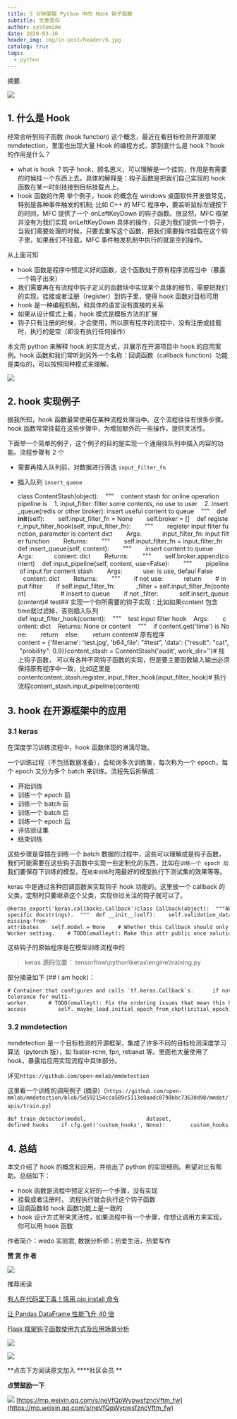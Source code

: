 ```yaml
---
title: 5 分钟掌握 Python 中的 Hook 钩子函数
subtitle: 文章暂存
author: systemime
date: 2020-03-16
header_img: img/in-post/header/6.jpg
catalog: true
tags:
  - python
---
```

摘要.

<!-- more -->
![](https://mmbiz.qpic.cn/mmbiz_jpg/5mt0ewv9OS1AMjxOUcxU6c7SNCTKo7a8z605RuVAclZl0MZibib1YscnQL6aadMGJPHMebxeTZjC8CDHRB9Wj5FA/640?wx_fmt=jpeg)

## 1. 什么是 Hook

经常会听到钩子函数 (hook function) 这个概念，最近在看目标检测开源框架 mmdetection，里面也出现大量 Hook 的编程方式，那到底什么是 hook？hook 的作用是什么？

-   what is hook ？钩子 hook，顾名思义，可以理解是一个挂钩，作用是有需要的时候挂一个东西上去。具体的解释是：钩子函数是把我们自己实现的 hook 函数在某一时刻挂接到目标挂载点上。
-   hook 函数的作用 举个例子，hook 的概念在 windows 桌面软件开发很常见，特别是各种事件触发的机制; 比如 C++ 的 MFC 程序中，要监听鼠标左键按下的时间，MFC 提供了一个 onLeftKeyDown 的钩子函数。很显然，MFC 框架并没有为我们实现 onLeftKeyDown 具体的操作，只是为我们提供一个钩子，当我们需要处理的时候，只要去重写这个函数，把我们需要操作挂载在这个钩子里，如果我们不挂载，MFC 事件触发机制中执行的就是空的操作。

从上面可知

-   hook 函数是程序中预定义好的函数，这个函数处于原有程序流程当中（暴露一个钩子出来）
-   我们需要再在有流程中钩子定义的函数块中实现某个具体的细节，需要把我们的实现，挂接或者注册（register）到钩子里，使得 hook 函数对目标可用
-   hook 是一种编程机制，和具体的语言没有直接的关系
-   如果从设计模式上看，hook 模式是模板方法的扩展
-   钩子只有注册的时候，才会使用，所以原有程序的流程中，没有注册或挂载时，执行的是空（即没有执行任何操作）

本文用 python 来解释 hook 的实现方式，并展示在开源项目中 hook 的应用案例。hook 函数和我们常听到另外一个名称：回调函数（callback function）功能是类似的，可以按照同种模式来理解。

![](https://mmbiz.qpic.cn/mmbiz_png/5mt0ewv9OS1AMjxOUcxU6c7SNCTKo7a8ABwBn90AResOE4P2w3vQX6t8SDwjFvPwiael17PNgPkIeUjn4gSNiaicg/640?wx_fmt=png)

## 2. hook 实现例子

据我所知，hook 函数最常使用在某种流程处理当中。这个流程往往有很多步骤。hook 函数常常挂载在这些步骤中，为增加额外的一些操作，提供灵活性。

下面举一个简单的例子，这个例子的目的是实现一个通用往队列中插入内容的功能。流程步骤有 2 个

-   需要再插入队列前，对数据进行筛选 `input_filter_fn`
-   插入队列 `insert_queue`


    class ContentStash(object):    """    content stash for online operation    pipeline is    1. input_filter: filter some contents, no use to user    2. insert_queue(redis or other broker): insert useful content to queue    """    def __init__(self):        self.input_filter_fn = None        self.broker = []    def register_input_filter_hook(self, input_filter_fn):        """        register input filter function, parameter is content dict        Args:            input_filter_fn: input filter function        Returns:        """        self.input_filter_fn = input_filter_fn    def insert_queue(self, content):        """        insert content to queue        Args:            content: dict        Returns:        """        self.broker.append(content)    def input_pipeline(self, content, use=False):        """        pipeline of input for content stash        Args:            use: is use, defaul False            content: dict        Returns:        """        if not use:            return        # input filter        if self.input_filter_fn:            _filter = self.input_filter_fn(content)                    # insert to queue        if not _filter:            self.insert_queue(content)# test## 实现一个你所需要的钩子实现：比如如果content 包含time就过滤掉，否则插入队列def input_filter_hook(content):    """    test input filter hook    Args:        content: dict    Returns: None or content    """    if content.get('time') is None:        return    else:        return content# 原有程序content = {'filename': 'test.jpg', 'b64_file': "#test", 'data': {"result": "cat", "probility": 0.9}}content_stash = ContentStash('audit', work_dir='')# 挂上钩子函数， 可以有各种不同钩子函数的实现，但是要主要函数输入输出必须保持原有程序中一致，比如这里是contentcontent_stash.register_input_filter_hook(input_filter_hook)# 执行流程content_stash.input_pipeline(content)

## 3. hook 在开源框架中的应用

### 3.1 keras

在深度学习训练流程中，hook 函数体现的淋漓尽致。

一个训练过程（不包括数据准备），会轮询多次训练集，每次称为一个 epoch，每个 epoch 又分为多个 batch 来训练。流程先后拆解成：

-   开始训练
-   训练一个 epoch 前
-   训练一个 batch 前
-   训练一个 batch 后
-   训练一个 epoch 后
-   评估验证集
-   结束训练

这些步骤是穿插在训练一个 batch 数据的过程中，这些可以理解成是钩子函数，我们可能需要在这些钩子函数中实现一些定制化的东西，比如在`训练一个 epoch 后`我们要保存下训练的模型，在`结束训练`时用最好的模型执行下测试集的效果等等。

keras 中是通过各种回调函数来实现钩子 hook 功能的。这里放一个 callback 的父类，定制时只要继承这个父类，实现你过关注的钩子就可以了。

    @keras_export('keras.callbacks.Callback')class Callback(object):  """Abstract base class used to build new callbacks.  Attributes:      params: Dict. Training parameters          (eg. verbosity, batch size, number of epochs...).      model: Instance of `keras.models.Model`.          Reference of the model being trained.  The `logs` dictionary that callback methods  take as argument will contain keys for quantities relevant to  the current batch or epoch (see method-specific docstrings).  """  def __init__(self):    self.validation_data = None  # pylint: disable=g-missing-from-attributes    self.model = None    # Whether this Callback should only run on the chief worker in a    # Multi-Worker setting.    # TODO(omalleyt): Make this attr public once solution is stable.    self._chief_worker_only = None    self._supports_tf_logs = False  def set_params(self, params):    self.params = params  def set_model(self, model):    self.model = model  @doc_controls.for_subclass_implementers  @generic_utils.default  def on_batch_begin(self, batch, logs=None):    """A backwards compatibility alias for `on_train_batch_begin`."""  @doc_controls.for_subclass_implementers  @generic_utils.default  def on_batch_end(self, batch, logs=None):    """A backwards compatibility alias for `on_train_batch_end`."""  @doc_controls.for_subclass_implementers  def on_epoch_begin(self, epoch, logs=None):    """Called at the start of an epoch.    Subclasses should override for any actions to run. This function should only    be called during TRAIN mode.    Arguments:        epoch: Integer, index of epoch.        logs: Dict. Currently no data is passed to this argument for this method          but that may change in the future.    """  @doc_controls.for_subclass_implementers  def on_epoch_end(self, epoch, logs=None):    """Called at the end of an epoch.    Subclasses should override for any actions to run. This function should only    be called during TRAIN mode.    Arguments:        epoch: Integer, index of epoch.        logs: Dict, metric results for this training epoch, and for the          validation epoch if validation is performed. Validation result keys          are prefixed with `val_`.    """  @doc_controls.for_subclass_implementers  @generic_utils.default  def on_train_batch_begin(self, batch, logs=None):    """Called at the beginning of a training batch in `fit` methods.    Subclasses should override for any actions to run.    Arguments:        batch: Integer, index of batch within the current epoch.        logs: Dict, contains the return value of `model.train_step`. Typically,          the values of the `Model`'s metrics are returned.  Example:          `{'loss': 0.2, 'accuracy': 0.7}`.    """    # For backwards compatibility.    self.on_batch_begin(batch, logs=logs)  @doc_controls.for_subclass_implementers  @generic_utils.default  def on_train_batch_end(self, batch, logs=None):    """Called at the end of a training batch in `fit` methods.    Subclasses should override for any actions to run.    Arguments:        batch: Integer, index of batch within the current epoch.        logs: Dict. Aggregated metric results up until this batch.    """    # For backwards compatibility.    self.on_batch_end(batch, logs=logs)  @doc_controls.for_subclass_implementers  @generic_utils.default  def on_test_batch_begin(self, batch, logs=None):    """Called at the beginning of a batch in `evaluate` methods.    Also called at the beginning of a validation batch in the `fit`    methods, if validation data is provided.    Subclasses should override for any actions to run.    Arguments:        batch: Integer, index of batch within the current epoch.        logs: Dict, contains the return value of `model.test_step`. Typically,          the values of the `Model`'s metrics are returned.  Example:          `{'loss': 0.2, 'accuracy': 0.7}`.    """  @doc_controls.for_subclass_implementers  @generic_utils.default  def on_test_batch_end(self, batch, logs=None):    """Called at the end of a batch in `evaluate` methods.    Also called at the end of a validation batch in the `fit`    methods, if validation data is provided.    Subclasses should override for any actions to run.    Arguments:        batch: Integer, index of batch within the current epoch.        logs: Dict. Aggregated metric results up until this batch.    """  @doc_controls.for_subclass_implementers  @generic_utils.default  def on_predict_batch_begin(self, batch, logs=None):    """Called at the beginning of a batch in `predict` methods.    Subclasses should override for any actions to run.    Arguments:        batch: Integer, index of batch within the current epoch.        logs: Dict, contains the return value of `model.predict_step`,          it typically returns a dict with a key 'outputs' containing          the model's outputs.    """  @doc_controls.for_subclass_implementers  @generic_utils.default  def on_predict_batch_end(self, batch, logs=None):    """Called at the end of a batch in `predict` methods.    Subclasses should override for any actions to run.    Arguments:        batch: Integer, index of batch within the current epoch.        logs: Dict. Aggregated metric results up until this batch.    """  @doc_controls.for_subclass_implementers  def on_train_begin(self, logs=None):    """Called at the beginning of training.    Subclasses should override for any actions to run.    Arguments:        logs: Dict. Currently no data is passed to this argument for this method          but that may change in the future.    """  @doc_controls.for_subclass_implementers  def on_train_end(self, logs=None):    """Called at the end of training.    Subclasses should override for any actions to run.    Arguments:        logs: Dict. Currently the output of the last call to `on_epoch_end()`          is passed to this argument for this method but that may change in          the future.    """  @doc_controls.for_subclass_implementers  def on_test_begin(self, logs=None):    """Called at the beginning of evaluation or validation.    Subclasses should override for any actions to run.    Arguments:        logs: Dict. Currently no data is passed to this argument for this method          but that may change in the future.    """  @doc_controls.for_subclass_implementers  def on_test_end(self, logs=None):    """Called at the end of evaluation or validation.    Subclasses should override for any actions to run.    Arguments:        logs: Dict. Currently the output of the last call to          `on_test_batch_end()` is passed to this argument for this method          but that may change in the future.    """  @doc_controls.for_subclass_implementers  def on_predict_begin(self, logs=None):    """Called at the beginning of prediction.    Subclasses should override for any actions to run.    Arguments:        logs: Dict. Currently no data is passed to this argument for this method          but that may change in the future.    """  @doc_controls.for_subclass_implementers  def on_predict_end(self, logs=None):    """Called at the end of prediction.    Subclasses should override for any actions to run.    Arguments:        logs: Dict. Currently no data is passed to this argument for this method          but that may change in the future.    """  def _implements_train_batch_hooks(self):    """Determines if this Callback should be called for each train batch."""    return (not generic_utils.is_default(self.on_batch_begin) or            not generic_utils.is_default(self.on_batch_end) or            not generic_utils.is_default(self.on_train_batch_begin) or            not generic_utils.is_default(self.on_train_batch_end))

这些钩子的原始程序是在模型训练流程中的

> keras 源码位置： tensorflow\\python\\keras\\engine\\training.py

部分摘录如下 (## I am hook)：

    # Container that configures and calls `tf.keras.Callback`s.      if not isinstance(callbacks, callbacks_module.CallbackList):        callbacks = callbacks_module.CallbackList(            callbacks,            add_history=True,            add_progbar=verbose != 0,            model=self,            verbose=verbose,            epochs=epochs,            steps=data_handler.inferred_steps)      ## I am hook      callbacks.on_train_begin()      training_logs = None      # Handle fault-tolerance for multi-worker.      # TODO(omalleyt): Fix the ordering issues that mean this has to      # happen after `callbacks.on_train_begin`.      data_handler._initial_epoch = (  # pylint: disable=protected-access          self._maybe_load_initial_epoch_from_ckpt(initial_epoch))      for epoch, iterator in data_handler.enumerate_epochs():        self.reset_metrics()        callbacks.on_epoch_begin(epoch)        with data_handler.catch_stop_iteration():          for step in data_handler.steps():            with trace.Trace(                'TraceContext',                graph_type='train',                epoch_num=epoch,                step_num=step,                batch_size=batch_size):              ## I am hook              callbacks.on_train_batch_begin(step)              tmp_logs = train_function(iterator)              if data_handler.should_sync:                context.async_wait()              logs = tmp_logs  # No error, now safe to assign to logs.              end_step = step + data_handler.step_increment              callbacks.on_train_batch_end(end_step, logs)        epoch_logs = copy.copy(logs)        # Run validation.        ## I am hook        callbacks.on_epoch_end(epoch, epoch_logs)

### 3.2 mmdetection

mmdetection 是一个目标检测的开源框架，集成了许多不同的目标检测深度学习算法（pytorch 版），如 faster-rcnn, fpn, retianet 等。里面也大量使用了 hook，暴露给应用实现流程中具体部分。

详见`https://github.com/open-mmlab/mmdetection`

这里看一个训练的调用例子 (摘录)（`https://github.com/open-mmlab/mmdetection/blob/5d592154cca589c5113e8aadc8798bbc73630d98/mmdet/apis/train.py`）

    def train_detector(model,                   dataset,                   cfg,                   distributed=False,                   validate=False,                   timestamp=None,                   meta=None):    logger = get_root_logger(cfg.log_level)    # prepare data loaders    # put model on gpus    # build runner    optimizer = build_optimizer(model, cfg.optimizer)    runner = EpochBasedRunner(        model,        optimizer=optimizer,        work_dir=cfg.work_dir,        logger=logger,        meta=meta)    # an ugly workaround to make .log and .log.json filenames the same    runner.timestamp = timestamp    # fp16 setting    # register hooks    runner.register_training_hooks(cfg.lr_config, optimizer_config,                                   cfg.checkpoint_config, cfg.log_config,                                   cfg.get('momentum_config', None))    if distributed:        runner.register_hook(DistSamplerSeedHook())    # register eval hooks    if validate:        # Support batch_size > 1 in validation        eval_cfg = cfg.get('evaluation', {})        eval_hook = DistEvalHook if distributed else EvalHook        runner.register_hook(eval_hook(val_dataloader, **eval_cfg))    # user-defined hooks    if cfg.get('custom_hooks', None):        custom_hooks = cfg.custom_hooks        assert isinstance(custom_hooks, list), \            f'custom_hooks expect list type, but got {type(custom_hooks)}'        for hook_cfg in cfg.custom_hooks:            assert isinstance(hook_cfg, dict), \                'Each item in custom_hooks expects dict type, but got ' \                f'{type(hook_cfg)}'            hook_cfg = hook_cfg.copy()            priority = hook_cfg.pop('priority', 'NORMAL')            hook = build_from_cfg(hook_cfg, HOOKS)            runner.register_hook(hook, priority=priority)

## 4. 总结

本文介绍了 hook 的概念和应用，并给出了 python 的实现细则。希望对比有帮助。总结如下：

-   hook 函数是流程中预定义好的一个步骤，没有实现
-   挂载或者注册时， 流程执行就会执行这个钩子函数
-   回调函数和 hook 函数功能上是一致的
-   hook 设计方式带来灵活性，如果流程中有一个步骤，你想让调用方来实现，你可以用 hook 函数

作者简介：wedo 实验君, 数据分析师；热爱生活，热爱写作

**赞 赏 作 者**

![](https://mmbiz.qpic.cn/mmbiz_jpg/5mt0ewv9OS3w57aMSkicRAumDdhHHItnibu0iaAPg4qT8iaqgYBAwn4AC6R2XPOiaJjSUGhFPiauCp3fgCUOTZcMJCmw/640?wx_fmt=jpeg)

推荐阅读

[有人在代码里下毒！慎用 pip install 命令](http://mp.weixin.qq.com/s?__biz=MzAxMjUyNDQ5OA==&mid=2653565750&idx=1&sn=48f25bb684ec32a15d1e94f752ae68c5&chksm=806e1d8bb719949df8d67c29bd7daa569143ea102f673aa009a18ba295de8a424a1b35cc028e&scene=21#wechat_redirect)  

[让 Pandas DataFrame 性能飞升 40 倍](http://mp.weixin.qq.com/s?__biz=MzAxMjUyNDQ5OA==&mid=2653566430&idx=1&sn=6c2fa96197754047d05f6cfad2fd34b5&chksm=806e1b63b719927599bc59124ac0ad3763e40d49b6a8ebb381571f477e7d889ffd541f07ecec&scene=21#wechat_redirect)  

[Flask 框架钩子函数使用方式及应用场景分析](http://mp.weixin.qq.com/s?__biz=MzAxMjUyNDQ5OA==&mid=2653557290&idx=1&sn=3e0e1491176f1405eb10f4d7865a5045&chksm=806e3c97b719b5812726d71e39c54a52d8fb3be104061744518bb1ad457f8d96e27cf208d5b3&scene=21#wechat_redirect)  

![](https://mmbiz.qpic.cn/mmbiz_jpg/5mt0ewv9OS1NDJqZvwvdeOMnMQYmofP0C7rSD6wspibtIUaicciaaAejp0z1QUZC4UqIpq5vFhYg1aVT57c5Sh2fQ/640?wx_fmt=jpeg)

![](https://mmbiz.qpic.cn/mmbiz_gif/5mt0ewv9OS1NDJqZvwvdeOMnMQYmofP0ALYe1owyialticf0aauXbI4UOL6q5T23UBJ7GmA6R0FmYChMQkVbJKvA/640?wx_fmt=gif)

**点击下方阅读原文加入 \*\***社区会员 \*\*

**点赞鼓励一下**

![](https://mmbiz.qpic.cn/mmbiz_gif/kw2nrMk65sdm2h1H7HL0PuJZltDnjKlKJKwx2SOicHZ6ciceNaAhompextcznbssviakCvDN8S2yJxhDVDuZhxSFw/640?wx_fmt=gif) 
 [https://mp.weixin.qq.com/s/neVfQpWypwsfzncVftm_fw](https://mp.weixin.qq.com/s/neVfQpWypwsfzncVftm_fw)
